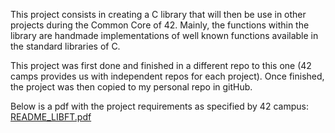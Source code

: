 
This project consists in creating a C library that will then be use in other projects during the Common Core of 42. Mainly, the functions within the library are handmade implementations of well known functions available in the standard libraries of C. 

This project was first done and finished in a different repo to this one (42 camps provides us with independent repos for each project). Once finished, the project was then copied to my personal repo in gitHub.

Below is a pdf with the project requirements as specified by 42 campus:
[README_LIBFT.pdf](https://github.com/Alvicina/LIBFT/files/15310029/README_LIBFT.pdf)

